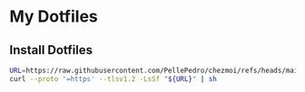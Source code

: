 # My Dotfiles

## Install Dotfiles

```bash
URL=https://raw.githubusercontent.com/PellePedro/chezmoi/refs/heads/main/install.sh
curl --proto '=https' --tlsv1.2 -LsSf "${URL}" | sh 
```


